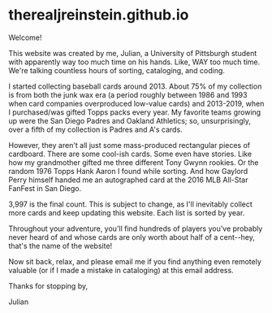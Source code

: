 # therealjreinstein.github.io

Welcome!

This website was created by me, Julian, a University of Pittsburgh student with apparently way too much time on his hands. Like, WAY too much time. We're talking countless hours of sorting, cataloging, and coding.

I started collecting baseball cards around 2013. About 75% of my collection is from both the junk wax era (a period roughly between 1986 and 1993 when card companies overproduced low-value cards) and 2013-2019, when I purchased/was gifted Topps packs every year. My favorite teams growing up were the San Diego Padres and Oakland Athletics; so, unsurprisingly, over a fifth of my collection is Padres and A's cards.

However, they aren't all just some mass-produced rectangular pieces of cardboard. There are some cool-ish cards. Some even have stories. Like how my grandmother gifted me three different Tony Gwynn rookies. Or the random 1976 Topps Hank Aaron I found while sorting. And how Gaylord Perry himself handed me an autographed card at the 2016 MLB All-Star FanFest in San Diego.

3,997 is the final count. This is subject to change, as I'll inevitably collect more cards and keep updating this website. Each list is sorted by year.

Throughout your adventure, you'll find hundreds of players you've probably never heard of and whose cards are only worth about half of a cent--hey, that's the name of the website!

Now sit back, relax, and please email me if you find anything even remotely valuable (or if I made a mistake in cataloging) at this email address.

Thanks for stopping by,

Julian
